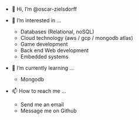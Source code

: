 - 👋 Hi, I’m @oscar-zielsdorff


- 👀 I’m interested in ...
  - Databases (Relational, noSQL)
  - Cloud technology (aws / gcp / mongodb atlas)
  - Game development
  - Back end Web development
  - Embedded systems


- 🌱 I’m currently learning ...
  - Mongodb
  
  
- 📫 How to reach me ...
  - Send me an email
  - Message me on Github

<!---
oscar-zielsdorff/oscar-zielsdorff is a ✨ special ✨ repository because its `README.md` (this file) appears on your GitHub profile.
You can click the Preview link to take a look at your changes.
--->
